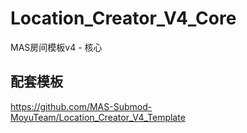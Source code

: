 # Location_Creator_V4_Core
MAS房间模板v4 - 核心

## 配套模板
https://github.com/MAS-Submod-MoyuTeam/Location_Creator_V4_Template